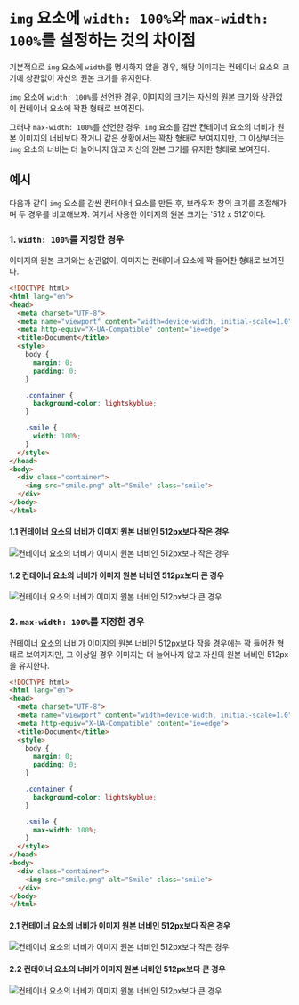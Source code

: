 # `img` 요소에 `width: 100%`와 `max-width: 100%`를 설정하는 것의 차이점

기본적으로 `img` 요소에 `width`를 명시하지 않을 경우, 해당 이미지는 컨테이너 요소의 크기에 상관없이 자신의 원본 크기를 유지한다.

`img` 요소에 `width: 100%`를 선언한 경우, 이미지의 크기는 자신의 원본 크기와 상관없이 컨테이너 요소에 꽉찬 형태로 보여진다.

그러나 `max-width: 100%`를 선언한 경우, `img` 요소를 감싼 컨테이너 요소의 너비가 원본 이미지의 너비보다 작거나 같은 상황에서는 꽉찬 형태로 보여지지만, 그 이상부터는 `img` 요소의 너비는 더 늘어나지 않고 자신의 원본 크기를 유지한 형태로 보여진다.

## 예시

다음과 같이 `img` 요소를 감싼 컨테이너 요소를 만든 후, 브라우저 창의 크기를 조절해가며 두 경우를 비교해보자. 여기서 사용한 이미지의 원본 크기는 '512 x 512'이다.

### 1. `width: 100%`를 지정한 경우

이미지의 원본 크기와는 상관없이, 이미지는 컨테이너 요소에 꽉 들어찬 형태로 보여진다.

```html
<!DOCTYPE html>
<html lang="en">
<head>
  <meta charset="UTF-8">
  <meta name="viewport" content="width=device-width, initial-scale=1.0">
  <meta http-equiv="X-UA-Compatible" content="ie=edge">
  <title>Document</title>
  <style>
    body {
      margin: 0;
      padding: 0;
    }

    .container {
      background-color: lightskyblue;
    }

    .smile {
      width: 100%;
    }
  </style>
</head>
<body>
  <div class="container">
    <img src="smile.png" alt="Smile" class="smile">
  </div>
</body>
</html>
```

#### 1.1 컨테이너 요소의 너비가 이미지 원본 너비인 512px보다 작은 경우

![컨테이너 요소의 너비가 이미지 원본 너비인 512px보다 작은 경우](./assets/difference-between-width-and-max-width-in-img-element-1.png)

#### 1.2 컨테이너 요소의 너비가 이미지 원본 너비인 512px보다 큰 경우

![컨테이너 요소의 너비가 이미지 원본 너비인 512px보다 큰 경우](./assets/difference-between-width-and-max-width-in-img-element-2.png)

### 2. `max-width: 100%`를 지정한 경우

컨테이너 요소의 너비가 이미지의 원본 너비인 512px보다 작을 경우에는 꽉 들어찬 형태로 보여지지만, 그 이상일 경우 이미지는 더 늘어나지 않고 자신의 원본 너비인 512px을 유지한다.

```html
<!DOCTYPE html>
<html lang="en">
<head>
  <meta charset="UTF-8">
  <meta name="viewport" content="width=device-width, initial-scale=1.0">
  <meta http-equiv="X-UA-Compatible" content="ie=edge">
  <title>Document</title>
  <style>
    body {
      margin: 0;
      padding: 0;
    }

    .container {
      background-color: lightskyblue;
    }

    .smile {
      max-width: 100%;
    }
  </style>
</head>
<body>
  <div class="container">
    <img src="smile.png" alt="Smile" class="smile">
  </div>
</body>
</html>
```

#### 2.1 컨테이너 요소의 너비가 이미지 원본 너비인 512px보다 작은 경우

![컨테이너 요소의 너비가 이미지 원본 너비인 512px보다 작은 경우](./assets/difference-between-width-and-max-width-in-img-element-3.png)

#### 2.2 컨테이너 요소의 너비가 이미지 원본 너비인 512px보다 큰 경우

![컨테이너 요소의 너비가 이미지 원본 너비인 512px보다 큰 경우](./assets/difference-between-width-and-max-width-in-img-element-4.png)
